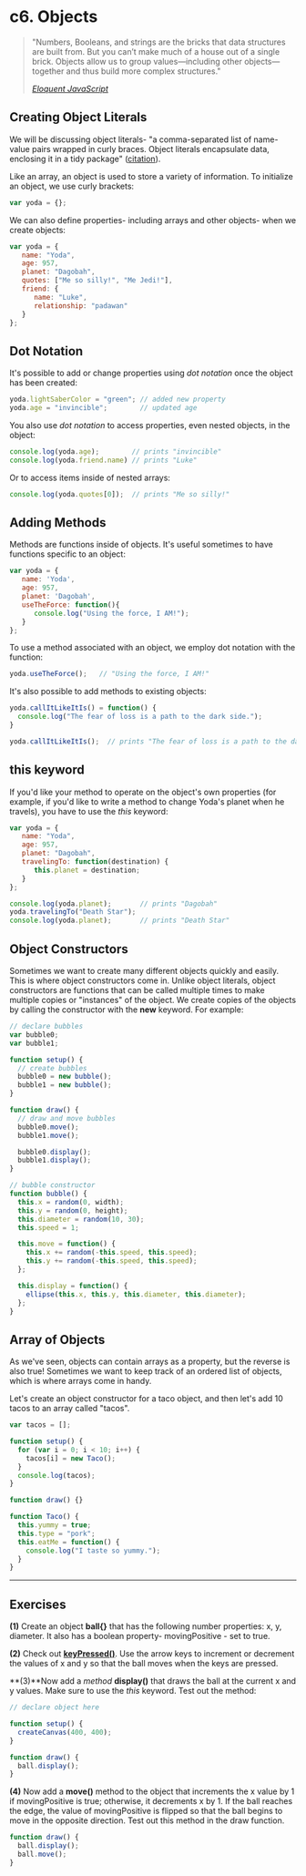 # c6. Objects

> "Numbers, Booleans, and strings are the bricks that data structures are built from. But you can’t make much of a house out of a single brick. Objects allow us to group values—including other objects—together and thus build more complex structures."
>
> [*Eloquent JavaScript*](http://eloquentjavascript.net/04_data.html)

## Creating Object Literals
We will be discussing object literals- "a comma-separated list of name-value pairs wrapped in curly braces. Object literals encapsulate data, enclosing it in a tidy package" ([citation](http://www.dyn-web.com/tutorials/object-literal/)).

Like an array, an object is used to store a variety of information. To initialize an object, we use curly brackets:

```javascript
var yoda = {};
```

We can also define properties- including arrays and other objects- when we create objects:

```javascript
var yoda = {
   name: "Yoda",
   age: 957,
   planet: "Dagobah",
   quotes: ["Me so silly!", "Me Jedi!"],
   friend: {
      name: "Luke",
      relationship: "padawan"
   }
};
```

## Dot Notation
It's possible to add or change properties using *dot notation* once the object has been created:

```javascript
yoda.lightSaberColor = "green"; // added new property
yoda.age = "invincible";        // updated age
```

You also use *dot notation* to access properties, even nested objects, in the object:

```javascript
console.log(yoda.age);        // prints "invincible"
console.log(yoda.friend.name) // prints "Luke"
```

Or to access items inside of nested arrays:

```javascript
console.log(yoda.quotes[0]);  // prints "Me so silly!"
```

## Adding Methods

Methods are functions inside of objects. It's useful sometimes to have functions specific to an object:

```javascript
var yoda = {
   name: 'Yoda',
   age: 957,
   planet: 'Dagobah',
   useTheForce: function(){
      console.log("Using the force, I AM!");
   }
};
```

To use a method associated with an object, we employ dot notation with the function:

```javascript
yoda.useTheForce();   // "Using the force, I AM!"
```

It's also possible to add methods to existing objects:

```javascript
yoda.callItLikeItIs() = function() {
  console.log("The fear of loss is a path to the dark side.");
}

yoda.callItLikeItIs();  // prints "The fear of loss is a path to the dark side."
```

## this keyword
If you'd like your method to operate on the object's own properties (for example, if you'd like to write a method to change Yoda's planet when he travels), you have to use the *this* keyword:

```javascript
var yoda = {
   name: "Yoda",
   age: 957,
   planet: "Dagobah",
   travelingTo: function(destination) {
      this.planet = destination;
   }
};

console.log(yoda.planet);       // prints "Dagobah"
yoda.travelingTo("Death Star");
console.log(yoda.planet);       // prints "Death Star"
```

## Object Constructors
Sometimes we want to create many different objects quickly and easily. This is where object constructors come in. Unlike object literals, object constructors are functions that can be called multiple times to make multiple copies or "instances" of the object. We create copies of the objects by calling the constructor with the **new** keyword. For example:

```javascript
// declare bubbles
var bubble0;
var bubble1;

function setup() {
  // create bubbles
  bubble0 = new bubble();
  bubble1 = new bubble();
}

function draw() {
  // draw and move bubbles
  bubble0.move();
  bubble1.move();

  bubble0.display();
  bubble1.display();
}

// bubble constructor
function bubble() {
  this.x = random(0, width);
  this.y = random(0, height);
  this.diameter = random(10, 30);
  this.speed = 1;

  this.move = function() {
    this.x += random(-this.speed, this.speed);
    this.y += random(-this.speed, this.speed);
  };

  this.display = function() {
    ellipse(this.x, this.y, this.diameter, this.diameter);
  };
}

```

## Array of Objects
As we've seen, objects can contain arrays as a property, but the reverse is also true! Sometimes we want to keep track of an ordered list of objects, which is where arrays come in handy.

Let's create an object constructor for a taco object, and then let's add 10 tacos to an array called "tacos".

```javascript
var tacos = [];

function setup() {
  for (var i = 0; i < 10; i++) {
    tacos[i] = new Taco();
  }
  console.log(tacos);
}

function draw() {}

function Taco() {
  this.yummy = true;
  this.type = "pork";
  this.eatMe = function() {
    console.log("I taste so yummy.");
  }
}
```

---

## Exercises
**(1)** Create an object **ball{}** that has the following number properties: x, y, diameter. It also has a boolean property- movingPositive - set to true.

**(2)** Check out [**keyPressed()**](https://p5js.org/reference/#/p5/keyPressed). Use the arrow keys to increment or decrement the values of x and y so that the ball moves when the keys are pressed.

**(3)**Now add a *method* **display()** that draws the ball at the current x and y values. Make sure to use the *this* keyword. Test out the method:

```javascript
// declare object here

function setup() {
  createCanvas(400, 400);
}

function draw() {
  ball.display();
}
```

**(4)** Now add a **move()** method to the object that increments the x value by 1 if movingPositive is true; otherwise, it decrements x by 1. If the ball reaches the edge, the value of movingPositive is flipped so that the ball begins to move in the opposite direction. Test out this method in the draw function.

```javascript
function draw() {
  ball.display();
  ball.move();
}
```
